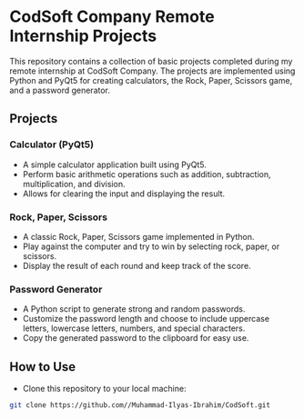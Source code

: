 # CodSoft Company Remote Internship Projects

This repository contains a collection of basic projects completed during my remote internship at CodSoft Company. The projects are implemented using Python and PyQt5 for creating calculators, the Rock, Paper, Scissors game, and a password generator.

## Projects

### Calculator (PyQt5)

- A simple calculator application built using PyQt5.
- Perform basic arithmetic operations such as addition, subtraction, multiplication, and division.
- Allows for clearing the input and displaying the result.

### Rock, Paper, Scissors

- A classic Rock, Paper, Scissors game implemented in Python.
- Play against the computer and try to win by selecting rock, paper, or scissors.
- Display the result of each round and keep track of the score.

### Password Generator

- A Python script to generate strong and random passwords.
- Customize the password length and choose to include uppercase letters, lowercase letters, numbers, and special characters.
- Copy the generated password to the clipboard for easy use.

## How to Use

- Clone this repository to your local machine:

```bash
git clone https://github.com//Muhammad-Ilyas-Ibrahim/CodSoft.git
```
